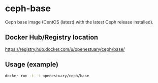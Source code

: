 # ceph-base

Ceph base image (CentOS (latest) with the latest Ceph release installed).

## Docker Hub/Registry location

<https://registry.hub.docker.com/u/openestuary/ceph/base/>

## Usage (example)

```bash
docker run -i -t openestuary/ceph/base
```
